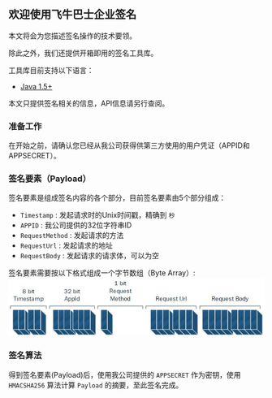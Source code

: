 ## 欢迎使用飞牛巴士企业签名

本文将会为您描述签名操作的技术要领。

除此之外，我们还提供开箱即用的签名工具库。

工具库目前支持以下语言：
  * [Java 1.5+](https://github.com/FeiniuBus/enterprise-signature-doc/releases)

本文只提供签名相关的信息，API信息请另行查阅。

### 准备工作

在开始之前，请确认您已经从我公司获得供第三方使用的用户凭证（APPID和APPSECRET）。

### 签名要素（Payload）
签名要素是组成签名内容的各个部分，目前签名要素由5个部分组成：
  * `Timestamp` : 发起请求时的Unix时间戳，精确到 `秒`
  * `APPID` : 我公司提供的32位字符串ID
  * `RequestMethod` : 发起请求的方法
  * `RequestUrl` : 发起请求的地址
  * `RequestBody` : 发起请求的请求体，可以为空
 
签名要素需要按以下格式组成一个字节数组（Byte Array）:
![image](https://github.com/FeiniuBus/enterprise-signature-doc/raw/master/%E4%BC%81%E4%B8%9A%E7%BD%91%E5%85%B3%E7%AD%BE%E5%90%8D.jpg)
   
### 签名算法
得到签名要素(Payload)后，使用我公司提供的 `APPSECRET` 作为密钥，使用 `HMACSHA256` 算法计算 `Payload` 的摘要，至此签名完成。
